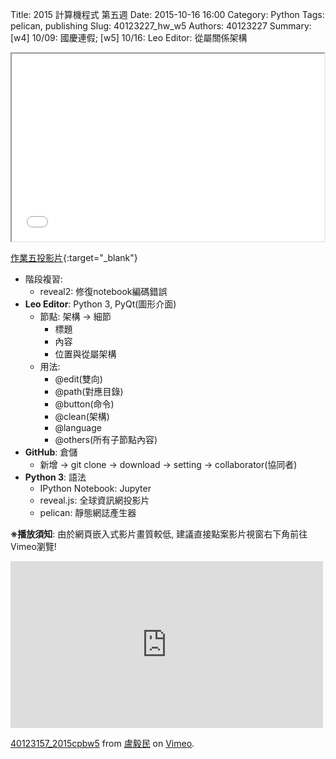 Title: 2015 計算機程式 第五週
Date: 2015-10-16 16:00
Category: Python
Tags: pelican, publishing
Slug: 40123227_hw_w5
Authors: 40123227
Summary: [w4] 10/09: 國慶連假; [w5] 10/16: Leo Editor: 從屬關係架構





<iframe src="40123227_cp_w5_p.html" width="500" height="300"></iframe>

[作業五投影片](40123227_cp_w5_p.html){:target="_blank"}

  * 階段複習:
      * reveal2: 修復notebook編碼錯誤
  * **Leo Editor**: Python 3, PyQt(圖形介面)
      * 節點: 架構 -> 細節
          * 標題
          * 內容
          * 位置與從屬架構
      * 用法: 
          * @edit(雙向)
          * @path(對應目錄)
          * @button(命令)
          * @clean(架構)
          * @language
          * @others(所有子節點內容)
  * **GitHub**: 倉儲
      * 新增 -> git clone -> download -> setting -> collaborator(協同者)
  * **Python 3**: 語法
      * IPython Notebook: Jupyter
      * reveal.js: 全球資訊網投影片
      * pelican: 靜態網誌產生器


**※播放須知**: 由於網頁嵌入式影片畫質較低, 建議直接點案影片視窗右下角前往Vimeo瀏覽!

<iframe src="https://player.vimeo.com/video/145548140" width="500" height="267" frameborder="0" webkitallowfullscreen mozallowfullscreen allowfullscreen></iframe> <p><a href="https://vimeo.com/145548140">40123157_2015cpbw5</a> from <a href="https://vimeo.com/user25757242">盧毅民</a> on <a href="https://vimeo.com">Vimeo</a>.</p>

